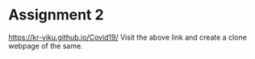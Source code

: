 # Assignment 2
https://kr-viku.github.io/Covid19/ Visit the above link and create a clone webpage of the same.
